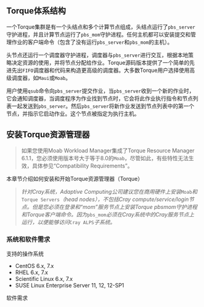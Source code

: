 ## Torque体系结构

一个Torque集群是有一个头结点和多个计算节点组成，头结点运行了`pbs_server`守护进程，并且计算节点运行了`pbs_mom`守护进程。任何主机都可以安装提交和管理作业的客户端命令（包含了没有运行`pbs_server`和`pbs_mom`的主机）。

头节点还运行一个调度器守护进程，调度器与`pbs_server`进行交互，根据本地策略决定资源的使用，并将节点分配给作业。Torque源码版本提供了一个简单的先进先出`FIFO`调度器和代码来构造更高级的调度器。大多数Torque用户选择使用高级调度器，如`Maui`或`Moab`。

用户使用`qsub`命令向`pbs_server`提交作业，当`pbs_server`收到一个新的作业时，它会通知调度器，当调度程序为作业找到节点时，它会将此作业执行指令和节点列表一起发送到`pbs_server`。然后`pbs_server`将新作业发送到节点列表中的第一个节点，并指示它启动作业。这个节点被指定为执行主机。

## 安装Torque资源管理器

> 如果您使用Moab Workload Manager集成了Torque Resource Manager 6.1.1，您必须使用版本号大于等于8.0的`Moab`，尽管如此，有些特性无法生效，具体参见“Compatibility Requirements”。

本章节介绍如何安装和开始Torque资源管理器（Torque）

> _针对Cray系统，Adaptive Computing公司建议您在商用硬件上安装_`Moab`_和_`Torque Servers`_（head nodes），不包括Cray compute/service/login节点。但是您必须在登录和“mom”服务节点上安装Torque pbsmom守护进程和Torque客户端命令。因为_`pbs_mom`_必须在Cray系统中的Cray服务节点上运行，以便能够访问_`Cray ALPS`_子系统。_

### 系统和软件需求

支持的操作系统

* CentOS 6.x, 7.x 
* RHEL 6.x, 7.x 
* Scientific Linux 6.x, 7.x 
* SUSE Linux Enterprise Server 11, 12, 12-SP1

软件需求

